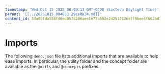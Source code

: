 ```yaml
---
timestamp: 'Wed Oct 15 2025 00:40:33 GMT-0400 (Eastern Daylight Time)'
parent: '[[../20251015_004033.29ce0a34.md]]'
content_id: 5da05fda588fd6ed057d206aee1e77b552e2d2517126e7f9bee6f662bd7c0afe
---
```


# Imports

The following `deno.json` file lists additional imports that are available to help ease imports. In particular, the utility folder and the concept folder are available as the `@utils` and `@concepts` prefixes.
